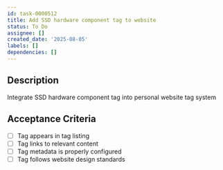 ```yaml
---
id: task-0000512
title: Add SSD hardware component tag to website
status: To Do
assignee: []
created_date: '2025-08-05'
labels: []
dependencies: []
---
```


## Description

Integrate SSD hardware component tag into personal website tag system

## Acceptance Criteria

- [ ] Tag appears in tag listing
- [ ] Tag links to relevant content
- [ ] Tag metadata is properly configured
- [ ] Tag follows website design standards
